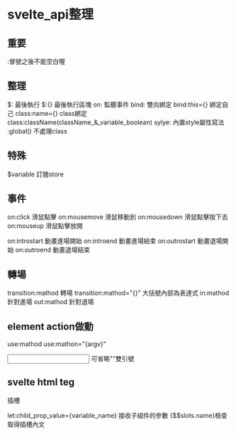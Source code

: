 # svelte_api整理

## 重要
:冒號之後不能空白喔

## 整理
$:     最後執行
$:{}   最後執行區塊
on:    監聽事件
bind:  雙向綁定
bind:this={}  綁定自己
class:name={}   class綁定
class:className(className_&_variable_boolean)
sylye: 內置style屬性寫法
:global() 不處理class

## 特殊
$variable 訂閱store


## 事件
on:click      滑鼠點擊
on:mousemove  滑鼠移動到
on:mousedown  滑鼠點擊按下去
on:mouseup    滑鼠點擊放開

on:introstart  動畫進場開始
on:introend    動畫進場結束
on:outrostart  動畫退場開始
on:outroend    動畫退場結束

## 轉場
transition:mathod         轉場
transition:mathod="{}"   大括號內部為表達式
in:mathod    針對進場
out:mathod   針對退場

## element action做動
use:mathod
use:mathon="{argv}"

<input on:keydown={handleKeydown}> 可省略""雙引號

## svelte html teg
<slot name="address">  插槽

let:child_prop_value={variable_name}  接收子組件的參數
{$$slots.name}檢查取得插槽內文